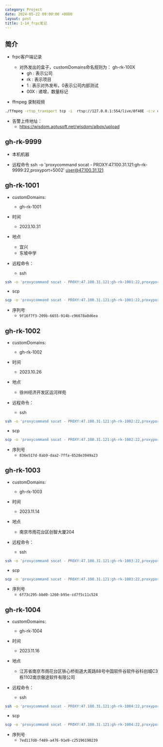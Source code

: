 ```yaml
---
category: Project
date: 2024-05-22 09:00:00 +0800
layout: post
title: 1-14_frpc笔记
---
```

## 简介

+ frpc客户端记录
  + 对外发出的盒子，customDomains命名规则为： gh-rk-100X
    + gh : 表示公司
    + rk : 表示项目
    + 1  : 表示对外发布，0表示公司内部测试
    + 00X : 递增，数量标记

+ ffmpeg 录制视频
```bash 
./ffmpeg -rtsp_transport tcp -i  rtsp://127.0.0.1:554/live/0f48E -c:v copy -an -f mp4 -t 00:01:00 /data/static/rk-aaa.mp4
```

+ 告警上传地址：
  + https://wisdom.aotusoft.net/wisdom/aibox/upload

## gh-rk-9999

+ 本机机器

+ 远程命令
ssh -o 'proxycommand socat - PROXY:47.100.31.121:gh-rk-9999:22,proxyport=5002' user@47.100.31.121

## gh-rk-1001

+ customDomains:
  + gh-rk-1001

+ 时间
  + 2023.10.31

+ 地点
  + 宜兴
  + 东坡中学

+ 远程命令：
  + ssh
```bash
ssh -o 'proxycommand socat - PROXY:47.100.31.121:gh-rk-1001:22,proxyport=5002' root@47.100.31.121
```
  + scp
```bash
scp -o 'proxycommand socat - PROXY:47.100.31.121:gh-rk-1001:22,proxyport=5002' root@47.100.31.121:/tmp/cl_viv_vx_ext.h /tmp/
```

+ 序列号
  + `9f16f7f3-209b-6655-914b-c96678a8d6ea`

## gh-rk-1002

+ customDomains:
  + gh-rk-1002

+ 时间
  + 2023.10.26

+ 地点
  + 徐州经济开发区运河祥苑
 
+ 远程命令：
  + ssh
```bash
ssh -o 'proxycommand socat - PROXY:47.100.31.121:gh-rk-1002:22,proxyport=5002' root@47.100.31.121
```
  + scp
```bash
scp -o 'proxycommand socat - PROXY:47.100.31.121:gh-rk-1002:22,proxyport=5002' root@47.100.31.121:/tmp/cl_viv_vx_ext.h /tmp/
```

+ 序列号
  + `836e517d-8ab9-daa2-7ffa-8528e3949a23`

## gh-rk-1003

+ customDomains:
  + gh-rk-1003

+ 时间
  + 2023.11.14

+ 地点
  + 南京市雨花台区创智大厦204

+ 远程命令：
  + ssh
```bash
ssh -o 'proxycommand socat - PROXY:47.100.31.121:gh-rk-1003:22,proxyport=5002' root@47.100.31.121
```
  + scp
```bash
scp -o 'proxycommand socat - PROXY:47.100.31.121:gh-rk-1003:22,proxyport=5002' root@47.100.31.121:/tmp/cl_viv_vx_ext.h /tmp/
```

+ 序列号
  + `6f73c295-bbd0-1260-b95e-cd7f5c11c524`

## gh-rk-1004

+ customDomains:
  + gh-rk-1004

+ 时间
  + 2023.11.16

+ 地点
  + 江苏省南京市雨花台区铁心桥街道大周路88号中国软件谷软件谷科创城C3栋1102南京傲途软件有限公司

+ 远程命令：
  + ssh
```bash
ssh -o 'proxycommand socat - PROXY:47.100.31.121:gh-rk-1004:22,proxyport=5002' root@47.100.31.121
```
  + scp
```bash
scp -o 'proxycommand socat - PROXY:47.100.31.121:gh-rk-1004:22,proxyport=5002' root@47.100.31.121:/tmp/cl_viv_vx_ext.h /tmp/
```

+ 序列号
  + `7ed117d0-f489-a476-91e9-c25196190239`